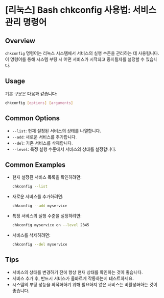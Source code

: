 # [리눅스] Bash chkconfig 사용법: 서비스 관리 명령어

## Overview
`chkconfig` 명령어는 리눅스 시스템에서 서비스의 실행 수준을 관리하는 데 사용됩니다. 이 명령어를 통해 시스템 부팅 시 어떤 서비스가 시작되고 중지될지를 설정할 수 있습니다.

## Usage
기본 구문은 다음과 같습니다:

```bash
chkconfig [options] [arguments]
```

## Common Options
- `--list`: 현재 설정된 서비스의 상태를 나열합니다.
- `--add`: 새로운 서비스를 추가합니다.
- `--del`: 기존 서비스를 삭제합니다.
- `--level`: 특정 실행 수준에서 서비스의 상태를 설정합니다.

## Common Examples
- 현재 설정된 서비스 목록을 확인하려면:
  ```bash
  chkconfig --list
  ```

- 새로운 서비스를 추가하려면:
  ```bash
  chkconfig --add myservice
  ```

- 특정 서비스의 실행 수준을 설정하려면:
  ```bash
  chkconfig myservice on --level 2345
  ```

- 서비스를 삭제하려면:
  ```bash
  chkconfig --del myservice
  ```

## Tips
- 서비스의 상태를 변경하기 전에 항상 현재 상태를 확인하는 것이 좋습니다.
- 서비스 추가 후, 반드시 서비스가 올바르게 작동하는지 테스트하세요.
- 시스템의 부팅 성능을 최적화하기 위해 필요하지 않은 서비스는 비활성화하는 것이 좋습니다.